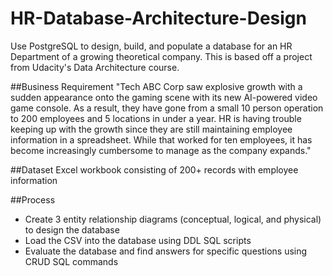 # HR-Database-Architecture-Design

Use PostgreSQL to design, build, and populate a database for an HR Department of a growing theoretical company. This is based off a project from Udacity's Data Architecture course.

##Business Requirement
"Tech ABC Corp saw explosive growth with a sudden appearance onto the gaming scene with its new AI-powered video game console. As a result, they have gone from a small 10 person operation to 200 employees and 5 locations in under a year. HR is having trouble keeping up with the growth since they are still maintaining employee information in a spreadsheet. While that worked for ten employees, it has become increasingly cumbersome to manage as the company expands."

##Dataset
Excel workbook consisting of 200+ records with employee information

##Process
 - Create 3 entity relationship diagrams (conceptual, logical, and physical) to design the database
 - Load the CSV into the database using DDL SQL scripts
 - Evaluate the database and find answers for specific questions using CRUD SQL commands
